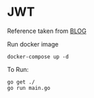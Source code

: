 # JWT

Reference taken from [BLOG](https://codevoweb.com/how-to-properly-use-jwt-for-authentication-in-golang/#google_vignette)

Run docker image
```
docker-compose up -d
```
To Run:
```
go get ./
go run main.go
```